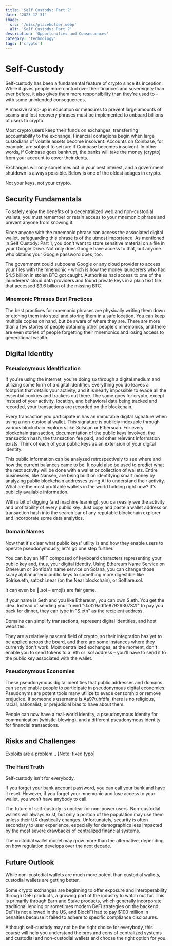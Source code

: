 ```yaml
---
title: 'Self Custody: Part 2'
date: '2023-12-31'
image:
  src: '/misc/placeholder.webp'
  alt: 'Self Custody: Part 2'
description: 'Opportunities and Consequences'
category: 'technology'
tags: ['crypto']
---
```


<style jsx>{`
 .prose a {
    text-decoration: underline;
    color: var(--color-accent);
 }
 .prose ol {
    list-style-type: decimal;
    margin-left: 2em; /* Adjust as needed for indentation */
    padding-left: 0.5em; /* Add padding if needed */
 }
 .prose ol li {
    margin-bottom: 0.5em;
    color: var(--color-text-primary);
    line-height: 1.5; /* Adjust line height for better readability */
 }
`}</style>

<div class="tldr-section">

</div>

# Self-Custody

Self-custody has been a fundamental feature of crypto since its inception. While it gives people more control over their finances and sovereignty than ever before, it also gives them more responsibility than they're used to - with some unintended consequences.

A massive ramp-up in education or measures to prevent large amounts of scams and lost recovery phrases must be implemented to onboard billions of users to crypto.

Most crypto users keep their funds on exchanges, transferring accountability to the exchange. Financial contagions begin when large custodians of volatile assets become insolvent. Accounts on Coinbase, for example, are subject to seizure if Coinbase becomes insolvent. In other words, if Coinbase goes bankrupt, the banks will take the money (crypto) from your account to cover their debts.

Exchanges will only sometimes act in your best interest, and a government shutdown is always possible. Below is one of the oldest adages in crypto.

Not your keys, not your crypto.

## Security Fundamentals

To safely enjoy the benefits of a decentralized web and non-custodial wallets, you must remember or retain access to your mnemonic phrase and prevent anyone from knowing it.

Since anyone with the mnemonic phrase can access the associated digital wallet, safeguarding this phrase is of the utmost importance. As mentioned in Self Custody: Part 1, you don't want to store sensitive material on a file in your Google Drive. Not only does Google have access to that, but anyone who obtains your Google password does, too.

The government could subpoena Google or any cloud provider to access your files with the mnemonic - which is how the money launderers who had $4.5 billion in stolen BTC got caught. Authorities had access to one of the launderers' cloud data providers and found private keys in a plain text file that accessed $3.6 billion of the missing BTC.

### Mnemonic Phrases Best Practices

The best practices for mnemonic phrases are physically writing them down or etching them into steel and storing them in a safe location. You can keep multiple copies on hand, but be aware of where they are. There are more than a few stories of people obtaining other people's mnemonics, and there are even stories of people forgetting their mnemonics and losing access to generational wealth.

## Digital Identity

### Pseudonymous Identification

If you're using the internet, you're doing so through a digital medium and utilizing some form of a digital identifier. Everything you do leaves a footprint that details your activity, and it is nearly impossible to evade all the essential cookies and trackers out there. The same goes for crypto, except instead of your activity, location, and behavioral data being tracked and recorded, your transactions are recorded on the blockchain.

Every transaction you participate in has an immutable digital signature when using a non-custodial wallet. This signature is publicly indexable through various blockchain explorers like Solscan or Etherscan. For every blockchain transaction, documentation of the public keys involved, the transaction hash, the transaction fee paid, and other relevant information exists. Think of each of your public keys as an extension of your digital identity.

This public information can be analyzed retrospectively to see where and how the current balances came to be. It could also be used to predict what the next activity will be done with a wallet or collection of wallets. Entire businesses, like Nansen, are being built on identifying smart money by analyzing public blockchain addresses using AI to understand their activity. What are the most profitable wallets in the world holding right now? It's publicly available information.

With a bit of digging (and machine learning), you can easily see the activity and profitability of every public key. Just copy and paste a wallet address or transaction hash into the search bar of any reputable blockchain explorer and incorporate some data analytics.

### Domain Names

Now that it's clear what public keys' utility is and how they enable users to operate pseudonymously, let's go one step further.

You can buy an NFT composed of keyboard characters representing your public key and, thus, your digital identity. Using Ethereum Name Service on Ethereum or Bonfida's name service on Solana, you can change those scary alphanumeric public keys to something more digestible like Solrise.eth, satoshi.near (on the Near blockchain), or Solflare.sol.

It can even be 💃.sol – emojis are fair game.

If your name is Seth and you like Ethereum, you can own S.eth. You get the idea. Instead of sending your friend "0x329adffe8792930782f" to pay you back for dinner, they can type in "S.eth" as the recipient address.

Domains can simplify transactions, represent digital identities, and host websites.

They are a relatively nascent field of crypto, so their integration has yet to be applied across the board, and there are some instances where they currently don't work. Most centralized exchanges, at the moment, don't enable you to send tokens to a .eth or .sol address – you'll have to send it to the public key associated with the wallet.

### Pseudonymous Economies

These pseudonymous digital identities that public addresses and domains can serve enable people to participate in pseudonymous digital economies. Pseudonyms are potent tools many utilize to evade censorship or remove prejudice. If someone's username is Aa97tuhfdfa, there is no religious, racial, nationalist, or prejudicial bias to have about them.

People can now have a real-world identity, a pseudonymous identity for communication (whistle-blowing), and a different pseudonymous identity for financial transactions.

## Risks and Challenges

Exploits are a problem... [Note: fixed typo]

### The Hard Truth

Self-custody isn't for everybody.

If you forget your bank account password, you can call your bank and have it reset. However, if you forget your mnemonic and lose access to your wallet, you won't have anybody to call.

The future of self-custody is unclear for non-power users. Non-custodial wallets will always exist, but only a portion of the population may use them unless their UX drastically changes. Unfortunately, security is often secondary to user experience, especially for demographics less impacted by the most severe drawbacks of centralized financial systems.

The custodial wallet model may grow more than the alternative, depending on how regulation develops over the next decade.

## Future Outlook

While non-custodial wallets are much more potent than custodial wallets, custodial wallets are getting better.

Some crypto exchanges are beginning to offer exposure and interoperability through DeFi products, a growing part of the industry to watch out for. This is primarily through Earn and Stake products, which generally incorporate traditional lending or sometimes modern DeFi strategies on the backend. DeFi is not allowed in the US, and BlockFi had to pay $100 million in penalties because it failed to adhere to specific compliance disclosures.

Although self-custody may not be the right choice for everybody, this course will help you understand the pros and cons of centralized systems and custodial and non-custodial wallets and choose the right option for you.
